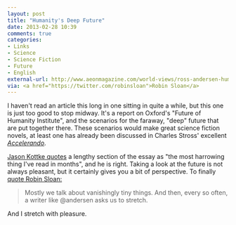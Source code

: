 ```yaml
---
layout: post
title: "Humanity's Deep Future"
date: 2013-02-28 10:39
comments: true
categories: 
- Links
- Science
- Science Fiction
- Future
- English
external-url: http://www.aeonmagazine.com/world-views/ross-andersen-human-extinction/
via: <a href="https://twitter.com/robinsloan">Robin Sloan</a>
---
```


I haven't read an article this long in one sitting in quite a while, but this one is just too good to stop midway. It's a report on Oxford's "Future of Humanity Institute", and the scenarios for the faraway, "deep" future that are put together there. These scenarios would make great science fiction novels, at least one has already been discussed in Charles Stross' excellent [*Accelerando*]( http://www.antipope.org/charlie/blog-static/fiction/accelerando/accelerando-intro.html ).

[Jason Kottke quotes]( http://kottke.org/13/02/will-technology-help-humans-conquer-the-universe-or-kill-us-all ) a lengthy section of the essay as "the most harrowing thing I've read in months", and he is right. Taking a look at the future is not always pleasant, but it certainly gives you a bit of perspective. To finally [quote Robin Sloan:]( http://twitter.com/robinsloan/status/306881213988212736 )

> Mostly we talk about vanishingly tiny things. And then, every so often, a writer like @andersen asks us to stretch.

And I stretch with pleasure.